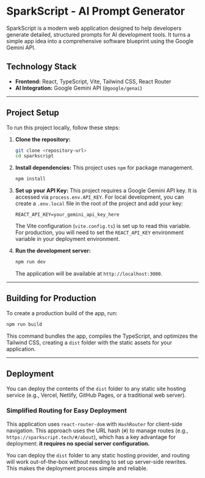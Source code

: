 # SparkScript - AI Prompt Generator

SparkScript is a modern web application designed to help developers generate detailed, structured prompts for AI development tools. It turns a simple app idea into a comprehensive software blueprint using the Google Gemini API.

## Technology Stack

- **Frontend:** React, TypeScript, Vite, Tailwind CSS, React Router
- **AI Integration:** Google Gemini API (`@google/genai`)

---

## Project Setup

To run this project locally, follow these steps:

1.  **Clone the repository:**
    ```bash
    git clone <repository-url>
    cd sparkscript
    ```

2.  **Install dependencies:**
    This project uses `npm` for package management.
    ```bash
    npm install
    ```

3.  **Set up your API Key:**
    This project requires a Google Gemini API key. It is accessed via `process.env.API_KEY`. For local development, you can create a `.env.local` file in the root of the project and add your key:
    ```
    REACT_API_KEY=your_gemini_api_key_here
    ```
    The Vite configuration (`vite.config.ts`) is set up to read this variable. For production, you will need to set the `REACT_API_KEY` environment variable in your deployment environment.

4.  **Run the development server:**
    ```bash
    npm run dev
    ```
    The application will be available at `http://localhost:3000`.

---

## Building for Production

To create a production build of the app, run:
```bash
npm run build
```
This command bundles the app, compiles the TypeScript, and optimizes the Tailwind CSS, creating a `dist` folder with the static assets for your application.

---

## Deployment

You can deploy the contents of the `dist` folder to any static site hosting service (e.g., Vercel, Netlify, GitHub Pages, or a traditional web server).

### Simplified Routing for Easy Deployment

This application uses `react-router-dom` with `HashRouter` for client-side navigation. This approach uses the URL hash (`#`) to manage routes (e.g., `https://sparkscript.tech/#/about`), which has a key advantage for deployment: **it requires no special server configuration.**

You can deploy the `dist` folder to any static hosting provider, and routing will work out-of-the-box without needing to set up server-side rewrites. This makes the deployment process simple and reliable.